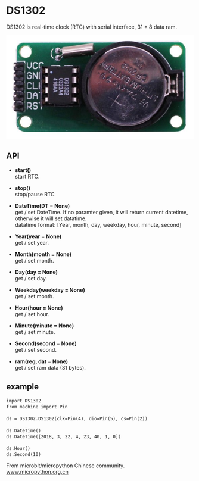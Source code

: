 # DS1302

DS1302 is real-time clock (RTC) with serial interface, 31 * 8 data ram.

![](ds1302.jpg)


## API

* **start()**  
start RTC.  

* **stop()**  
stop/pause RTC

* **DateTime(DT = None)**  
get / set DateTime. If no paramter given, it will return current datetime, otherwise it will set datatime.  
datatime format: [Year, month, day, weekday, hour, minute, second]

* **Year(year = None)**  
get / set year.  

* **Month(month = None)**  
get / set month.  

* **Day(day = None)**  
get / set day.  

* **Weekday(weekday = None)**  
get / set month.  

* **Hour(hour = None)**  
get / set hour.  

* **Minute(minute = None)**  
get / set minute.  

* **Second(second = None)**  
get / set second.  

* **ram(reg, dat = None)**  
get / set ram data (31 bytes).  


## example

```
import DS1302
from machine import Pin

ds = DS1302.DS1302(clk=Pin(4), dio=Pin(5), cs=Pin(2))

ds.DateTime()
ds.DateTime([2018, 3, 22, 4, 23, 40, 1, 0])

ds.Hour()
ds.Second(10)
```

From microbit/micropython Chinese community.  
www.micropython.org.cn
